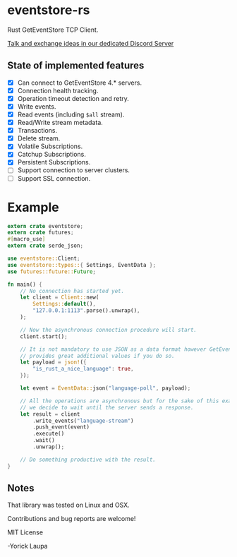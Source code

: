 # eventstore-rs
Rust GetEventStore TCP Client.

[Talk and exchange ideas in our dedicated Discord Server]

## State of implemented features

- [x] Can connect to GetEventStore 4.* servers.
- [x] Connection health tracking.
- [x] Operation timeout detection and retry.
- [x] Write events.
- [x] Read events (including `$all` stream).
- [x] Read/Write stream metadata.
- [x] Transactions.
- [x] Delete stream.
- [x] Volatile Subscriptions.
- [x] Catchup Subscriptions.
- [x] Persistent Subscriptions.
- [ ] Support connection to server clusters.
- [ ] Support SSL connection.

# Example

```rust
extern crate eventstore;
extern crate futures;
#[macro_use]
extern crate serde_json;

use eventstore::Client;
use eventstore::types::{ Settings, EventData };
use futures::future::Future;

fn main() {
    // No connection has started yet.
    let client = Client::new(
        Settings::default(),
        "127.0.0.1:1113".parse().unwrap(),
    );

    // Now the asynchronous connection procedure will start.
    client.start();

    // It is not mandatory to use JSON as a data format however GetEventStore
    // provides great additional values if you do so.
    let payload = json!({
        "is_rust_a_nice_language": true,
    });

    let event = EventData::json("language-poll", payload);

    // All the operations are asynchronous but for the sake of this example
    // we decide to wait until the server sends a response.
    let result = client
        .write_events("language-stream")
        .push_event(event)
        .execute()
        .wait()
        .unwrap();

    // Do something productive with the result.
}
```

## Notes

That library was tested on Linux and OSX.

Contributions and bug reports are welcome!

MIT License

-Yorick Laupa

[GetEventStore]: https://eventstore.org/
[Talk and exchange ideas in our dedicated Discord Server]: https://discord.gg/x7q37jJ

